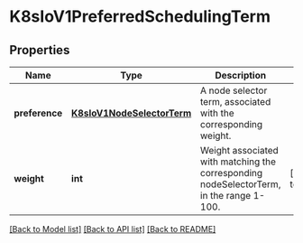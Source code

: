 # K8sIoV1PreferredSchedulingTerm

## Properties
Name | Type | Description | Notes
------------ | ------------- | ------------- | -------------
**preference** | [**K8sIoV1NodeSelectorTerm**](K8sIoV1NodeSelectorTerm.md) | A node selector term, associated with the corresponding weight. | 
**weight** | **int** | Weight associated with matching the corresponding nodeSelectorTerm, in the range 1-100. | [default to 0]

[[Back to Model list]](../README.md#documentation-for-models) [[Back to API list]](../README.md#documentation-for-api-endpoints) [[Back to README]](../README.md)


